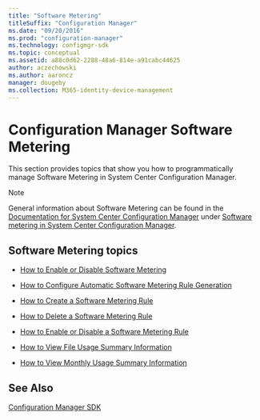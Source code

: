 ```yaml
---
title: "Software Metering"
titleSuffix: "Configuration Manager"
ms.date: "09/20/2016"
ms.prod: "configuration-manager"
ms.technology: configmgr-sdk
ms.topic: conceptual
ms.assetid: a88c0d62-2288-48a6-814e-a91cabc44625
author: aczechowski
ms.author: aaroncz
manager: dougeby
ms.collection: M365-identity-device-management
---
```

# Configuration Manager Software Metering
This section provides topics that show you how to programmatically manage Software Metering in System Center Configuration Manager.  

> [!NOTE]
>  General information about Software Metering can be found in the [Documentation for System Center Configuration Manager](https://technet.microsoft.com/library/mt346023.aspx) under [Software metering in System Center Configuration Manager](https://technet.microsoft.com/library/mt629330.aspx).  

## Software Metering topics  

-   [How to Enable or Disable Software Metering](../../develop/apps/how-to-enable-or-disable-software-metering.md)  

-   [How to Configure Automatic Software Metering Rule Generation](../../develop/apps/how-to-configure-automatic-software-metering-rule-generation.md)  

-   [How to Create a Software Metering Rule](../../develop/apps/how-to-create-a-software-metering-rule.md)  

-   [How to Delete a Software Metering Rule](../../develop/apps/how-to-delete-a-software-metering-rule.md)  

-   [How to Enable or Disable a Software Metering Rule](../../develop/apps/how-to-enable-or-disable-a-software-metering-rule.md)  

-   [How to View File Usage Summary Information](../../develop/apps/how-to-view-file-usage-summary-information.md)  

-   [How to View Monthly Usage Summary Information](../../develop/apps/how-to-view-monthly-usage-summary-information.md)  

## See Also  
 [Configuration Manager SDK](../../develop/core/misc/system-center-configuration-manager-sdk.md)
